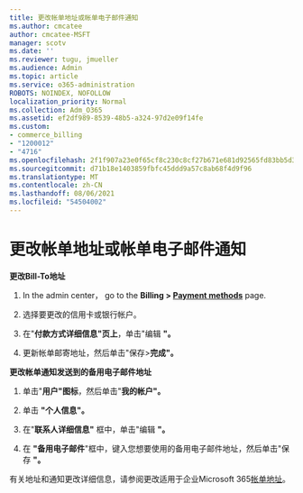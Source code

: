 ```yaml
---
title: 更改帐单地址或帐单电子邮件通知
ms.author: cmcatee
author: cmcatee-MSFT
manager: scotv
ms.date: ''
ms.reviewer: tugu, jmueller
ms.audience: Admin
ms.topic: article
ms.service: o365-administration
ROBOTS: NOINDEX, NOFOLLOW
localization_priority: Normal
ms.collection: Adm_O365
ms.assetid: ef2df989-8539-48b5-a324-97d2e09f14fe
ms.custom:
- commerce_billing
- "1200012"
- "4716"
ms.openlocfilehash: 2f1f907a23e0f65cf8c230c8cf27b671e681d92565fd83bb5d39ebf3c53ab9fd
ms.sourcegitcommit: d71b18e1403859fbfc45ddd9a57c8ab68f4d9f96
ms.translationtype: MT
ms.contentlocale: zh-CN
ms.lasthandoff: 08/06/2021
ms.locfileid: "54504002"
---
```

# <a name="change-billing-address-or-billing-email-notifications"></a>更改帐单地址或帐单电子邮件通知

**更改Bill-To地址**

1. In the admin center， go to the **Billing > [Payment methods](https://go.microsoft.com/fwlink/p/?linkid=2018806)** page.

2. 选择要更改的信用卡或银行帐户。

3. 在"**付款方式详细信息"页上**，单击"编辑 **"。**

4. 更新帐单邮寄地址，然后单击"保存>**完成"。**

**更改帐单通知发送到的备用电子邮件地址** 

1. 单击"**用户"图标**，然后单击"**我的帐户"。**

2. 单击 **"个人信息"。**

3. 在"**联系人详细信息"** 框中，单击"编辑 **"。**

4. 在 **"备用电子邮件**"框中，键入您想要使用的备用电子邮件地址，然后单击"保存 **"。**

有关地址和通知更改详细信息，请参阅更改适用于企业Microsoft 365[帐单地址](/microsoft-365/commerce/billing-and-payments/change-your-billing-addresses)。
